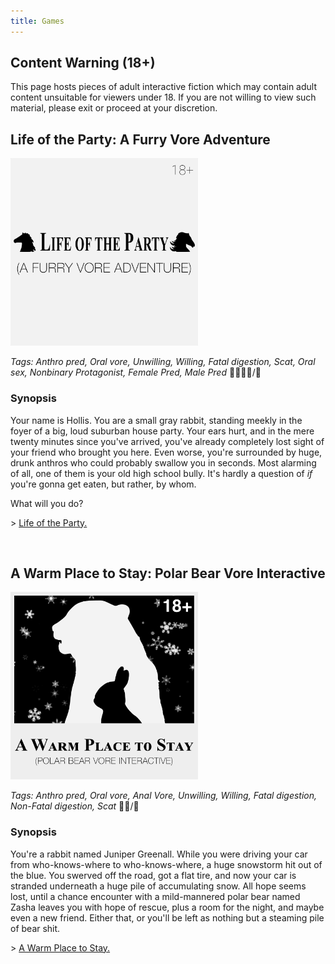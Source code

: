 ```yaml
---
title: Games
---
```


## Content Warning (18+)

This page hosts pieces of adult interactive fiction which may contain adult content unsuitable for viewers under 18. If you are not willing to view such material, please exit or proceed at your discretion.

## Life of the Party: A Furry Vore Adventure

[<img class="gameLogo" width="300" alt="Life of the Party Logo" src="/images/life-of-the-party.png">](https://double-a-stories.github.io/life-of-the-party/)

*Tags: Anthro pred, Oral vore, Unwilling, Willing, Fatal digestion, Scat, Oral sex, Nonbinary Protagonist, Female Pred, Male Pred* 🐴🐻🐱🐶/🐇

### Synopsis

Your name is Hollis. You are a small gray rabbit, standing meekly in the foyer of a big, loud suburban house party. Your ears hurt, and in the mere twenty minutes since you've arrived, you've already completely lost sight of your friend who brought you here. Even worse, you're surrounded by huge, drunk anthros who could probably swallow you in seconds. Most alarming of all, one of them is your old high school bully. It's hardly a question of *if* you're gonna get eaten, but rather, by whom.

What will you do?

\> [Life of the Party.](https://double-a-stories.github.io/life-of-the-party/)

<br style="clear:both">

## A Warm Place to Stay: Polar Bear Vore Interactive 

[<img class="gameLogo" width="300" alt="A Warm Place to Stay Logo" src="/images/a-warm-place-to-stay.png">](https://double-a-stories.github.io/a-warm-place-to-stay/)

*Tags: Anthro pred, Oral vore, Anal Vore, Unwilling, Willing, Fatal digestion, Non-Fatal digestion, Scat* 🐻‍❄️/🐇

### Synopsis

You're a rabbit named Juniper Greenall. While you were driving your car from who-knows-where to who-knows-where, a huge snowstorm hit out of the blue. You swerved off the road, got a flat tire, and now your car is stranded underneath a huge pile of accumulating snow. All hope seems lost, until a chance encounter with a mild-mannered polar bear named Zasha leaves you with hope of rescue, plus a room for the night, and maybe even a new friend. Either that, or you'll be left as nothing but a steaming pile of bear shit.

\> [A Warm Place to Stay.](https://double-a-stories.github.io/a-warm-place-to-stay/)

<br style="clear:both">
